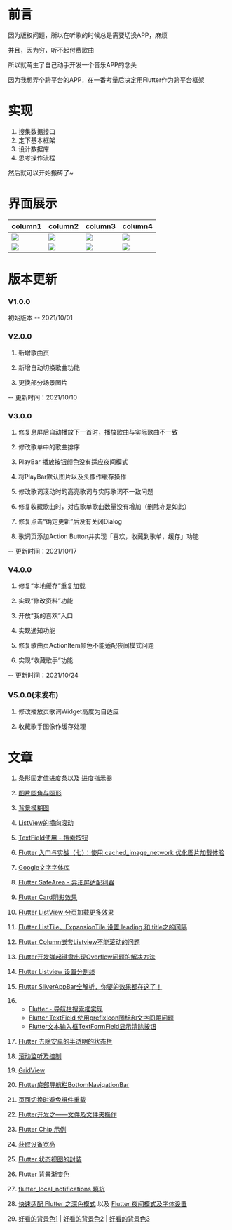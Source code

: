 # 前言

因为版权问题，所以在听歌的时候总是需要切换APP，麻烦

并且，因为穷，听不起付费歌曲

所以就萌生了自己动手开发一个音乐APP的念头

因为我想弄个跨平台的APP，在一番考量后决定用Flutter作为跨平台框架


# 实现

1. 搜集数据接口
2. 定下基本框架
3. 设计数据库
4. 思考操作流程

然后就可以开始搬砖了~

# 界面展示

| column1 | column2 |column3|column4|
| ----------- | ----------- |----------- |----------- |
| ![](https://static.jqwong.cn/202110231959184.jpg)| ![](https://static.jqwong.cn/202110231959214.jpg)|![](https://static.jqwong.cn/202110231959213.jpg)|![](https://static.jqwong.cn/202110231959210.jpg)|
|![](https://static.jqwong.cn/202110231959212.jpg)|![](https://static.jqwong.cn/202110231959182.jpg)|![](https://static.jqwong.cn/202110231959183.jpg)|![](https://static.jqwong.cn/202110231959209.jpg)|

# 版本更新

### V1.0.0

初始版本 -- 2021/10/01

### V2.0.0

1. 新增歌曲页

2. 新增自动切换歌曲功能

3. 更换部分场景图片

-- 更新时间：2021/10/10

### V3.0.0

1. 修复息屏后自动播放下一首时，播放歌曲与实际歌曲不一致

2. 修改歌单中的歌曲排序

3. PlayBar 播放按钮颜色没有适应夜间模式

4. 将PlayBar默认图片以及头像作缓存操作

5. 修改歌词滚动时的高亮歌词与实际歌词不一致问题

6. 修复收藏歌曲时，对应歌单歌曲数量没有增加（删除亦是如此）

7. 修复点击“确定更新”后没有关闭Dialog

8. 歌词页添加Action Button并实现「喜欢，收藏到歌单，缓存」功能

-- 更新时间：2021/10/17

### V4.0.0

1. 修复“本地缓存”重复加载

2. 实现“修改资料”功能

3. 开放“我的喜欢”入口

4. 实现通知功能

5. 修复歌曲页ActionItem颜色不能适配夜间模式问题

6. 实现“收藏歌手”功能

-- 更新时间：2021/10/24


### V5.0.0(未发布)

1. 修改播放页歌词Widget高度为自适应

2. 收藏歌手图像作缓存处理


# 文章

1. [条形固定值进度条](https://blog.csdn.net/zl18603543572/article/details/94581899)以及 [进度指示器](https://book.flutterchina.club/chapter3/progress.html)

2. [图片圆角与圆形](https://www.jianshu.com/p/33a72d85df71)

3. [背景模糊图](http://findsrc.com/flutter/detail/8805)

4. [ListView的横向滚动](https://blog.csdn.net/beyondforme/article/details/104318502)

5. [TextField使用 - 搜索按钮](https://blog.csdn.net/yuzhiqiang_1993/article/details/88204031)

6. [Flutter 入门与实战（七）：使用 cached_image_network 优化图片加载体验](https://juejin.cn/post/6966962044432023566)

7. [Google文字字体库](https://pub.flutter-io.cn/packages/google_fonts)

8. [Flutter SafeArea - 异形屏适配利器](https://cloud.tencent.com/developer/article/1472092)

9. [Flutter Card阴影效果](https://cloud.tencent.com/developer/article/1723858)

10. [Flutter ListView 分页加载更多效果](https://www.awaimai.com/2758.html)

11. [Flutter ListTile、ExpansionTile 设置 leading 和 title之的间隔](https://blog.csdn.net/m0_37973043/article/details/108519087)

12. [Flutter Column嵌套Listview不能滚动的问题](https://www.jianshu.com/p/a5d6e203d292)

13. [Flutter开发弹起键盘出现Overflow问题的解决方法](https://www.cnblogs.com/yongfengnice/p/13927197.html)

14. [Flutter Listview 设置分割线](https://www.jianshu.com/p/26077de545d8)

15. [Flutter SliverAppBar全解析，你要的效果都在这了！](https://blog.csdn.net/yechaoa/article/details/90701321)

16.
     - [Flutter - 导航栏搜索框实现](https://blog.csdn.net/iotjin/article/details/105977742)
     - [Flutter TextField 使用prefixIcon图标和文字间距问题](https://www.cnblogs.com/zhouyong0330/p/14317622.html)
     - [Flutter文本输入框TextFormField显示清除按钮](http://findsrc.com/article/flutter_textformfield_clear_text)

17. [Flutter 去除安卓的半透明的状态栏](https://www.cnblogs.com/lude1994/p/14319005.html)

18. [滚动监听及控制](https://book.flutterchina.club/chapter6/scroll_controller.html)

19. [GridView](https://book.flutterchina.club/chapter6/gridview.html)

20. [Flutter底部导航栏BottomNavigationBar](https://blog.csdn.net/yuzhiqiang_1993/article/details/88118902)

21. [页面切换时避免组件重载](https://www.jianshu.com/p/52bacff37d78)

22. [Flutter开发之——文件及文件夹操作](https://blog.csdn.net/Calvin_zhou/article/details/117323711)

23. [Flutter Chip 示例](https://www.pianshen.com/article/2850420186/)

24. [获取设备宽高](https://www.jianshu.com/p/7914727000a5)

25. [Flutter 状态视图的封装](https://blog.csdn.net/daividtu/article/details/107084796)

26. [Flutter 背景渐变色](https://www.webascii.cn/article/5ef2cb74071be112473165e4)

27. [flutter_local_notifications 填坑](https://blog.csdn.net/Katie_fly/article/details/109694116)

28. [快速适配 Flutter 之深色模式](https://zhuanlan.zhihu.com/p/138530205) 以及 [Flutter 夜间模式及字体设置](https://blog.csdn.net/weixin_44819566/article/details/109627337)

29. [好看的背景色1](https://webkul.github.io/coolhue/) | [好看的背景色2](https://webgradients.com/) | [好看的背景色3](https://uigradients.com/#Orca)
